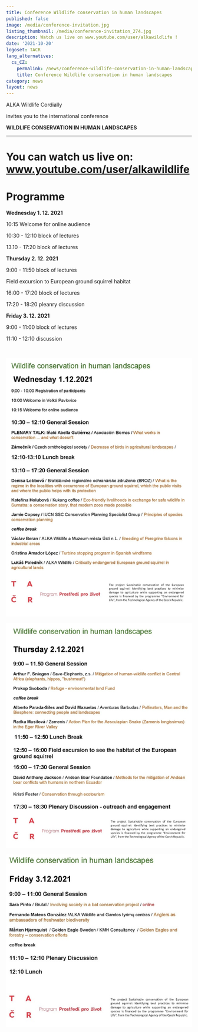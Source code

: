 ```yaml
---
title: Conference Wildlife conservation in human landscapes
published: false
image: /media/conference-invitation.jpg
listing_thumbnail: /media/conference-invitation_274.jpg
description: Watch us live on www.youtube.com/user/alkawildlife !
date: '2021-10-20'
logoset: TACR
lang_alternatives:
  cs_CZ:
    permalink: /news/conference-wildlife-conservation-in-human-landscapes
    title: Conference Wildlife conservation in human landscapes
category: news
layout: news
---
```

ALKA Wildlife Cordially

invites you to the international conference

**WILDLIFE CONSERVATION IN HUMAN LANDSCAPES**

- - -

# **You can watch us live on: www.youtube.com/user/alkawildlife**

# Programme

**Wednesday 1. 12. 2021**

10:15 Welcome for online audience

10:30 - 12:10 block of lectures

13.10 - 17:20 block of lectures

**Thursday 2. 12. 2021**

9:00 - 11:50 block of lectures

Field excursion to European ground squirrel habitat

16:00 - 17:20 block of lectures

17:20 - 18:20 pleanry discussion

**Friday 3. 12. 2021**

9:00 - 11:00 block of lectures

11:10 - 12:10 discussion

<br/>

![](/media/conference_program_day_620.jpg)

![](/media/conference_program_day_2_620.jpg)

![](/media/conference_program_day_3_620.jpg)
